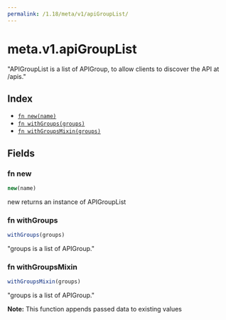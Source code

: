 ```yaml
---
permalink: /1.18/meta/v1/apiGroupList/
---
```


# meta.v1.apiGroupList

"APIGroupList is a list of APIGroup, to allow clients to discover the API at /apis."

## Index

* [`fn new(name)`](#fn-new)
* [`fn withGroups(groups)`](#fn-withgroups)
* [`fn withGroupsMixin(groups)`](#fn-withgroupsmixin)

## Fields

### fn new

```ts
new(name)
```

new returns an instance of APIGroupList

### fn withGroups

```ts
withGroups(groups)
```

"groups is a list of APIGroup."

### fn withGroupsMixin

```ts
withGroupsMixin(groups)
```

"groups is a list of APIGroup."

**Note:** This function appends passed data to existing values